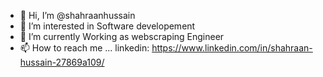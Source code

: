 - 👋 Hi, I’m @shahraanhussain
- 👀 I’m interested in Software developement
- 🌱 I’m currently Working as webscraping Engineer
- 📫 How to reach me ...
  linkedin: https://www.linkedin.com/in/shahraan-hussain-27869a109/

<!---
shahraanhussain/shahraanhussain is a ✨ special ✨ repository because its `README.md` (this file) appears on your GitHub profile.
You can click the Preview link to take a look at your changes.
--->
